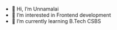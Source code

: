 - 👋 Hi, I’m Unnamalai
- 👀 I’m interested in Frontend development
- 🌱 I’m currently learning B.Tech CSBS
  

<!---
927621BCB056/927621bcb056 is a ✨ special ✨ repository because its `README.md` (this file) appears on your GitHub profile.
You can click the Preview link to take a look at your changes.
--->

